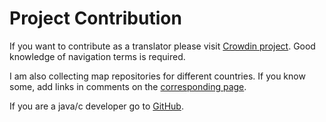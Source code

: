 Project Contribution
====================

If you want to contribute as a translator please visit [Crowdin project](http://crowdin.net/project/androzic). Good knowledge of navigation terms is required.

I am also collecting map repositories for different countries. If you know some, add links in comments on the [corresponding page](MapRepositories.html).

If you are a java/c developer go to [GitHub](https://github.com/andreynovikov/Androzic).
